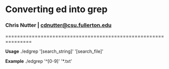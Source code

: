 # Converting ed into grep
### Chris Nutter | cdnutter@csu.fullerton.edu

===============================================================

**__Usage__**          ./edgrep '[search_string]' '[search_file]'

**__Example__**        ./edgrep '^[0-9]' '*.txt'


